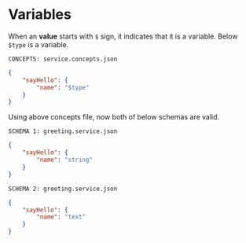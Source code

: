 # Variables

When an **value** starts with `$` sign, it indicates that it is a variable. Below
`$type` is a variable.

`CONCEPTS: service.concepts.json`

```json
{
    "sayHello": {
        "name": "$type"
    }
}
```

Using above concepts file, now both of below schemas are valid.

`SCHEMA 1: greeting.service.json`

```json
{
    "sayHello": {
        "name": "string"
    }
}
```

`SCHEMA 2: greeting.service.json`

```json
{
    "sayHello": {
        "name": "text"
    }
}
```
